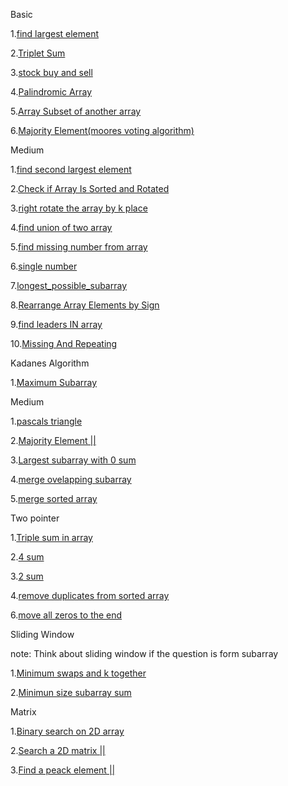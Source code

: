 Basic

  1.[find largest element ](https://www.geeksforgeeks.org/problems/largest-element-in-array4009/0?utm_source=youtube&utm_medium=collab_striver_ytdescription&utm_campaign=largest-element-in-array)

2.[Triplet Sum](https://www.geeksforgeeks.org/problems/triplet-sum-in-array-1587115621/1)

3.[stock buy and sell](https://leetcode.com/problems/best-time-to-buy-and-sell-stock/solutions/39038/kadane-s-algorithm-since-no-one-has-mentioned-about-this-so-far-in-case-if-interviewer-twists-the-input/)

4.[Palindromic Array](https://www.geeksforgeeks.org/problems/palindromic-array-1587115620/1)

5.[Array Subset of another array](https://www.geeksforgeeks.org/problems/array-subset-of-another-array2317/1)

6.[Majority Element(moores voting algorithm)](https://www.geeksforgeeks.org/problems/majority-element-1587115620/1)


Medium 

1.[find second largest element](https://www.geeksforgeeks.org/problems/second-largest3735/1?utm_source=youtube&utm_medium=collab_striver_ytdescription&utm_campaign=second-largest)

2.[Check if Array Is Sorted and Rotated](https://leetcode.com/problems/check-if-array-is-sorted-and-rotated/description/)

3.[right rotate the array by k place](https://leetcode.com/problems/rotate-array/submissions/1393304246/)

4.[find union of two array ](https://www.geeksforgeeks.org/problems/union-of-two-sorted-arrays-1587115621/1?utm_source=youtube&utm_medium=collab_striver_ytdescription&utm_campaign=union-of-two-sorted-arrays)

5.[find missing number from array](https://leetcode.com/problems/missing-number/)

6.[single number](https://leetcode.com/problems/single-number/)

7.[longest_possible_subarray](https://www.geeksforgeeks.org/problems/longest-sub-array-with-sum-k0809/1?utm_source=youtube&utm_medium=collab_striver_ytdescription&utm_campaign=longest-sub-array-with-sum-k)

8.[Rearrange Array Elements by Sign](https://leetcode.com/problems/rearrange-array-elements-by-sign/description/)

9.[find leaders IN array](https://www.geeksforgeeks.org/problems/leaders-in-an-array-1587115620/1?utm_source=youtube&utm_medium=collab_striver_ytdescription&utm_campaign=leaders-in-an-array)

10.[Missing And Repeating](https://www.geeksforgeeks.org/problems/find-missing-and-repeating2512/1?utm_source=youtube&utm_medium=collab_striver_ytdescription&utm_campaign=find-missing-and-repeating)

Kadanes Algorithm

1.[Maximum Subarray](https://leetcode.com/problems/maximum-subarray/)

Medium

1.[pascals triangle](https://leetcode.com/problems/pascals-triangle/)

2.[Majority Element ||](https://leetcode.com/problems/majority-element-ii/submissions/1459470670/)

3.[Largest subarray with 0 sum](https://www.geeksforgeeks.org/problems/largest-subarray-with-0-sum/1?category%5B%5D=Hash&company%5B%5D=Amazon&page=1&query=category%5B%5DHashcompany%5B%5DAmazonpage1company%5B%5DAmazoncategory%5B%5DHash&utm_source=youtube&utm_medium=collab_striver_ytdescription&utm_campaign=largest-subarray-with-0-sum)

4.[merge ovelapping subarray](https://leetcode.com/problems/merge-intervals/)

5.[merge sorted array](https://leetcode.com/problems/merge-sorted-array/)

Two pointer 

1.[Triple sum in array](https://www.geeksforgeeks.org/problems/triplet-sum-in-array-1587115621/1)

2.[4 sum](https://leetcode.com/problems/4sum/submissions/1463575191/)

3.[2 sum](https://leetcode.com/problems/two-sum/)

4.[remove duplicates from sorted array](https://leetcode.com/problems/remove-duplicates-from-sorted-array/description/)

6.[move all zeros to the end](https://leetcode.com/problems/move-zeroes/submissions/1395778272/)




Sliding Window


note: Think about sliding window if the question is form subarray

1.[Minimum swaps and k together](https://www.geeksforgeeks.org/problems/minimum-swaps-required-to-bring-all-elements-less-than-or-equal-to-k-together4847/1)

2.[Minimun size subarray sum](https://leetcode.com/problems/minimum-size-subarray-sum/description/)

Matrix

1.[Binary search on 2D array](https://leetcode.com/problems/search-a-2d-matrix/submissions/1676712240/)

2.[Search a 2D matrix ||](https://leetcode.com/problems/search-a-2d-matrix-ii/)

3.[Find a peack element ||](https://leetcode.com/problems/find-a-peak-element-ii/submissions/1678941453/)




